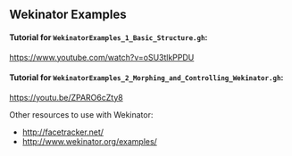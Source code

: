 ## Wekinator Examples

#### Tutorial for `WekinatorExamples_1_Basic_Structure.gh`: 
https://www.youtube.com/watch?v=oSU3tlkPPDU

#### Tutorial for `WekinatorExamples_2_Morphing_and_Controlling_Wekinator.gh`: 
https://youtu.be/ZPARO6cZty8


Other resources to use with Wekinator:
- http://facetracker.net/
- http://www.wekinator.org/examples/
